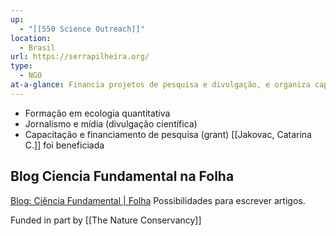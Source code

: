 ```yaml
---
up:
  - "[[550 Science Outreach]]"
location:
  - Brasil
url: https://serrapilheira.org/
type:
  - NGO
at-a-glance: Financia projetos de pesquisa e divulgação, e organiza capacitação.
---
```


- Formação em ecologia quantitativa
- Jornalismo e mídia (divulgação científica)
- Capacitação e financiamento de pesquisa (grant)
	[[Jakovac, Catarina C.]] foi beneficiada

## Blog Ciencia Fundamental na Folha

[Blog: Ciência Fundamental | Folha](https://www1.folha.uol.com.br/blogs/ciencia-fundamental/)
Possibilidades para escrever artigos.

Funded in part by [[The Nature Conservancy]]